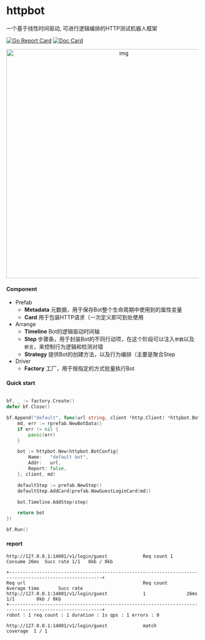 # httpbot
一个基于线性时间驱动, 可进行逻辑编排的HTTP测试机器人框架

[![Go Report Card](https://goreportcard.com/badge/github.com/pojol/httpbot)](https://goreportcard.com/report/github.com/pojol/httpbot)
[![Doc Card](https://img.shields.io/badge/httpbot-doc-2ca5e0?style=flat&logo=appveyor)](https://pojol.gitbook.io/httpbot/)

<div align="center">
    <img src="https://i.postimg.cc/MHVGYjGN/image.png" alt="img" width="600">
</div>

#### Component
* Prefab
  * **Metadata** 元数据，用于保存Bot整个生命周期中使用到的属性变量
  * **Card** 用于包装HTTP请求（一次定义即可到处使用
* Arrange
  * **Timeline** Bot的逻辑驱动时间轴
  * **Step** 步骤条，用于封装Bot的不同行动项，在这个阶段可以注入`参数`以及`断言`，来控制行为逻辑和检测对错
  * **Strategy** 提供Bot的创建方法，以及行为编排（主要是聚合Step
* Driver
  * **Factory** 工厂，用于按指定的方式批量执行Bot



#### Quick start
```go

bf, _ := factory.Create()
defer bf.Close()

bf.Append("default", func(url string, client *http.Client) *httpbot.Bot {
	md, err := rprefab.NewBotData()
	if err != nil {
		panic(err)
	}

	bot := httpbot.New(httpbot.BotConfig{
		Name:   "default bot",
		Addr:   url,
		Report: false,
	}, client, md)

	defaultStep := prefab.NewStep()
	defaultStep.AddCard(prefab.NewGuestLoginCard(md))

	bot.Timeline.AddStep(step)

	return bot
})

bf.Run()

```



#### report
```shell
http://127.0.0.1:14001/v1/login/guest             Req count 1     Consume 26ms  Succ rate 1/1   0kb / 0kb

+--------------------------------------------------------------------------------------------------------+
Req url                                           Req count       Average time       Succ rate
http://127.0.0.1:14001/v1/login/guest             1               26ms               1/1        0kb / 0kb
+--------------------------------------------------------------------------------------------------------+
robot : 1 req count : 1 duration : 1s qps : 1 errors : 0

http://127.0.0.1:14001/v1/login/guest             match
coverage  1 / 1
```